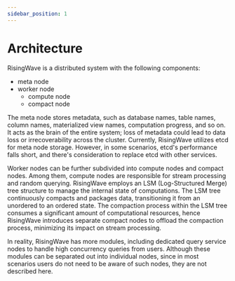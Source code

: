 ```yaml
---
sidebar_position: 1
---
```


# Architecture

RisingWave is a distributed system with the following components:

* meta node
* worker node
	* compute node
	* compact node

The meta node stores metadata, such as database names, table names, column names, materialized view names, computation progress, and so on. It acts as the brain of the entire system; loss of metadata could lead to data loss or irrecoverability across the cluster. Currently, RisingWave utilizes etcd for meta node storage. However, in some scenarios, etcd's performance falls short, and there's consideration to replace etcd with other services.

Worker nodes can be further subdivided into compute nodes and compact nodes. Among them, compute nodes are responsible for stream processing and random querying. RisingWave employs an LSM (Log-Structured Merge) tree structure to manage the internal state of computations. The LSM tree continuously compacts and packages data, transitioning it from an unordered to an ordered state. The compaction process within the LSM tree consumes a significant amount of computational resources, hence RisingWave introduces separate compact nodes to offload the compaction process, minimizing its impact on stream processing.

In reality, RisingWave has more modules, including dedicated query service nodes to handle high concurrency queries from users. Although these modules can be separated out into individual nodes, since in most scenarios users do not need to be aware of such nodes, they are not described here.